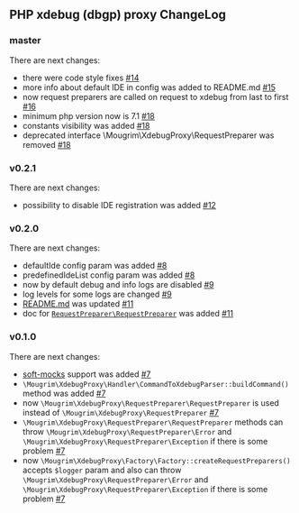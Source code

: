 ## PHP xdebug (dbgp) proxy ChangeLog

### master

There are next changes:

- there were code style fixes [#14](https://github.com/mougrim/php-xdebug-proxy/pull/14)
- more info about default IDE in config was added to README.md [#15](https://github.com/mougrim/php-xdebug-proxy/pull/15)
- now request preparers are called on request to xdebug from last to first [#16](https://github.com/mougrim/php-xdebug-proxy/pull/16)
- minimum php version now is 7.1 [#18](https://github.com/mougrim/php-xdebug-proxy/pull/18)
- constants visibility was added [#18](https://github.com/mougrim/php-xdebug-proxy/pull/18)
- deprecated interface \Mougrim\XdebugProxy\RequestPreparer was removed [#18](https://github.com/mougrim/php-xdebug-proxy/pull/18)

### v0.2.1

There are next changes:

- possibility to disable IDE registration was added [#12](https://github.com/mougrim/php-xdebug-proxy/pull/12)

### v0.2.0

There are next changes:

- defaultIde config param was added [#8](https://github.com/mougrim/php-xdebug-proxy/pull/8)
- predefinedIdeList config param was added [#8](https://github.com/mougrim/php-xdebug-proxy/pull/8)
- now by default debug and info logs are disabled [#9](https://github.com/mougrim/php-xdebug-proxy/pull/9)
- log levels for some logs are changed [#9](https://github.com/mougrim/php-xdebug-proxy/pull/9)
- [README.md](README.md) was updated [#11](https://github.com/mougrim/php-xdebug-proxy/pull/11)
- doc for [`RequestPreparer\RequestPreparer`](src/RequestPreparer/RequestPreparer.php) was added [#11](https://github.com/mougrim/php-xdebug-proxy/pull/11)

### v0.1.0

There are next changes:

- [soft-mocks](https://github.com/badoo/soft-mocks/#using-with-xdebug) support was added [#7](https://github.com/mougrim/php-xdebug-proxy/pull/7)
- `\Mougrim\XdebugProxy\Handler\CommandToXdebugParser::buildCommand()` method was added [#7](https://github.com/mougrim/php-xdebug-proxy/pull/7)
- now `\Mougrim\XdebugProxy\RequestPreparer\RequestPreparer` is used instead of `\Mougrim\XdebugProxy\RequestPreparer` [#7](https://github.com/mougrim/php-xdebug-proxy/pull/7)
- `\Mougrim\XdebugProxy\RequestPreparer\RequestPreparer` methods can throw `\Mougrim\XdebugProxy\RequestPreparer\Error` and `\Mougrim\XdebugProxy\RequestPreparer\Exception` if there is some problem [#7](https://github.com/mougrim/php-xdebug-proxy/pull/7)
- now `\Mougrim\XdebugProxy\Factory\Factory::createRequestPreparers()` accepts `$logger` param and also can throw `\Mougrim\XdebugProxy\RequestPreparer\Error` and `\Mougrim\XdebugProxy\RequestPreparer\Exception` if there is some problem [#7](https://github.com/mougrim/php-xdebug-proxy/pull/7)

